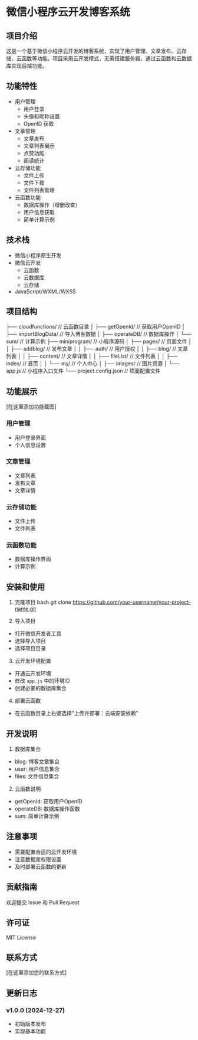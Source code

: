 # 微信小程序云开发博客系统

## 项目介绍
这是一个基于微信小程序云开发的博客系统，实现了用户管理、文章发布、云存储、云函数等功能。项目采用云开发模式，无需搭建服务器，通过云函数和云数据库实现后端功能。

## 功能特性
- 用户管理
  - 用户登录
  - 头像和昵称设置
  - OpenID 获取
- 文章管理
  - 文章发布
  - 文章列表展示
  - 点赞功能
  - 阅读统计
- 云存储功能
  - 文件上传
  - 文件下载
  - 文件列表管理
- 云函数功能
  - 数据库操作（增删改查）
  - 用户信息获取
  - 简单计算示例

## 技术栈
- 微信小程序原生开发
- 微信云开发
  - 云函数
  - 云数据库
  - 云存储
- JavaScript/WXML/WXSS

## 项目结构
├── cloudfunctions/ // 云函数目录
│ ├── getOpenId/ // 获取用户OpenID
│ ├── importBlogData/ // 导入博客数据
│ ├── operateDB/ // 数据库操作
│ └── sum/ // 计算示例
├── miniprogram/ // 小程序源码
│ ├── pages/ // 页面文件
│ │ ├── addblog/ // 发布文章
│ │ ├── auth/ // 用户授权
│ │ ├── blog/ // 文章列表
│ │ ├── content/ // 文章详情
│ │ ├── fileList/ // 文件列表
│ │ ├── index/ // 首页
│ │ └── my/ // 个人中心
│ ├── images/ // 图片资源
│ └── app.js // 小程序入口文件
└── project.config.json // 项面配置文件


## 功能展示
[在这里添加功能截图]

### 用户管理
- 用户登录界面
- 个人信息设置

### 文章管理
- 文章列表
- 发布文章
- 文章详情

### 云存储功能
- 文件上传
- 文件列表

### 云函数功能
- 数据库操作界面
- 计算示例

## 安装和使用
1. 克隆项目
bash
git clone https://github.com/your-username/your-project-name.git



2. 导入项目
- 打开微信开发者工具
- 选择导入项目
- 选择项目目录

3. 云开发环境配置
- 开通云开发环境
- 修改 `app.js` 中的环境ID
- 创建必要的数据库集合

4. 部署云函数
- 在云函数目录上右键选择"上传并部署：云端安装依赖"

## 开发说明
1. 数据库集合
- blog: 博客文章集合
- user: 用户信息集合
- files: 文件信息集合

2. 云函数说明
- getOpenId: 获取用户OpenID
- operateDB: 数据库操作函数
- sum: 简单计算示例

## 注意事项
- 需要配置合适的云开发环境
- 注意数据库权限设置
- 及时部署云函数的更新

## 贡献指南
欢迎提交 Issue 和 Pull Request

## 许可证
MIT License

## 联系方式
[在这里添加您的联系方式]

## 更新日志
### v1.0.0 (2024-12-27)
- 初始版本发布
- 实现基本功能